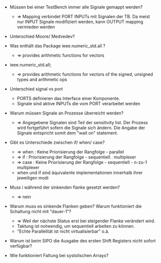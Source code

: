 - Müssen bei einer TestBench immer alle Signale gemappt werden?
    - => Mapping verbindet PORT INPUTs mit Signalen der TB.
    Da meist nur INPUT Signale modifiziert werden, kann OUTPUT mapping vermieden werden

- Unterschied Moore/ Medvedev?

- Was enthält das Package ieee.numeric_std.all ?
    - => provides arithmetic functions for vectors
- ieee.numeric_std.all;
    - => provides arithmetic functions for vectors of the signed, unsigned types and arithmetic ops

- Unterschied signal vs port
    - PORTS definieren das Interface einer Komponente.
    - Signale sind aktive INPUTs die vom PORT verarbeitet werden

- Warum müssen Signale an Prozesse überreicht werden?
    - => Angegebene Signalen sind Teil der sensitivity list.
    Der Prozess wird fortgeführt sofern die Signale sich ändern.
    Die Angabe der Signale entspricht somit dem "wait on" statement.

- Gibt es Unterschiede zwischen if/ when/ case?
    - => when : Keine Priorisierung der Rangfolge - parallel
    - => if   : Priorisierung der Rangfolge - sequentiell . multiplexer
    - => case : Keine Priorisierung der Rangfolge - sequentiell - n-zu-1 multiplexer 
    - when und if sind äquivalente implementationen innerhalb ihrer jeweiligen modi
    
- Muss i während der sinkenden flanke gesetzt werden? 
    - => nein

- Warum muss es sinkende Flanken geben? Warum funktioniert die Schaltung nicht mit "dauer-1"?
    - => Weil der nächste Status erst bei steigender Flanke verändert wird.
    - Taktung ist notwendig, um sequentiell arbeiten zu können.
    - "Echte Parallelität ist nicht virtualisierbar" o.ä.

- Warum ist beim SIPO die Ausgabe des ersten Shift Registers nicht sofort verfügbar?

- Wie funktioniert Faltung bei systolischen Arrays?
